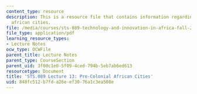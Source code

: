 ```yaml
---
content_type: resource
description: This is a resource file that contains information regarding lecture 13pre-colonial
  african cities.
file: /media/courses/sts-089-technology-and-innovation-in-africa-fall-2014/848fc512b7fda26eef3076a1c3ea508e_MITSTS_089F14_Lecture13.pdf
file_type: application/pdf
learning_resource_types:
- Lecture Notes
ocw_type: OCWFile
parent_title: Lecture Notes
parent_type: CourseSection
parent_uid: 3f00c1e0-5f09-4ced-794b-5eb7ab6ed613
resourcetype: Document
title: 'STS.089 Lecture 13: Pre-Colonial African Cities'
uid: 848fc512-b7fd-a26e-ef30-76a1c3ea508e
---
```

